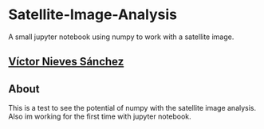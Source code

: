 # Satellite-Image-Analysis

A small jupyter notebook using numpy to work with a satellite image.

## [Víctor Nieves Sánchez](https://twitter.com/VictorNS69)

## About
This is a test to see the potential of numpy with the satellite image analysis. Also im working for the first time with jupyter notebook.
